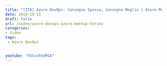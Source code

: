 ```yaml
---
title: "[ITA] Azure DevOps: Consegna Spesso, Consegna Meglio | Azure Meetup Torino"
date: 2019-10-15
draft: false
url: /video/azure-devops-azure-meetup-torino
categories:
- Video
tags:
 - Azure DevOps

 
youtube: "hSCwzEm4M1A"    
---
```

